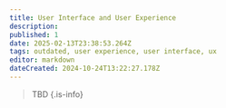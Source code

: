 ```yaml
---
title: User Interface and User Experience
description: 
published: 1
date: 2025-02-13T23:38:53.264Z
tags: outdated, user experience, user interface, ux
editor: markdown
dateCreated: 2024-10-24T13:22:27.178Z
---
```


> TBD
{.is-info}

<!-- 
# Main Menu


## Menu Options:


## Settings Menu:


# Heads-Up Display (HUD)


## For the 3D Player:


## For the 2D Player:


# Inventory and Management Systems


## 3D Player Tools:


## 2D Player Tools:


## Tool Management UI:

# Player Interactions


## For Co-op Play:


## For Single-player Mode:
-->